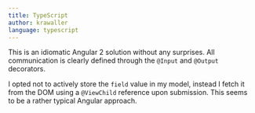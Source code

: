```yaml
---
title: TypeScript
author: krawaller
language: typescript
---
```


This is an idiomatic Angular 2 solution without any surprises. All communication is clearly defined through the `@Input` and `@Output` decorators.

I opted not to actively store the `field` value in my model, instead I fetch it from the DOM using a `@ViewChild` reference upon submission. This seems to be a rather typical Angular approach.